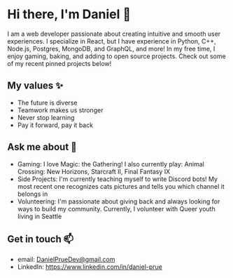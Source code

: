 # Hi there, I'm Daniel 👋

I am a web developer passionate about creating intuitive and smooth user experiences. I specialize in React, but I have experience in Python, C++, Node.js, Postgres, MongoDB, and GraphQL, and more! In my free time, I enjoy gaming, baking, and adding to open source projects. Check out some of my recent pinned projects below!

## My values ✨
- The future is diverse
- Teamwork makes us stronger
- Never stop learning
- Pay it forward, pay it back

## Ask me about 💬
- Gaming: I love Magic: the Gathering! I also currently play: Animal Crossing: New Horizons, Starcraft II, Final Fantasy IX
- Side Projects: I'm currently teaching myself to write Discord bots! My most recent one recognizes cats pictures and tells you which channel it belongs in
- Volunteering: I'm passionate about giving back and always looking for ways to build my community. Currently, I volunteer with Queer youth living in Seattle

## Get in touch 📫
- email: DanielPrueDev@gmail.com
- LinkedIn: https://www.linkedin.com/in/daniel-prue

<!--
**danielprue/danielprue** is a ✨ _special_ ✨ repository because its `README.md` (this file) appears on your GitHub profile.

Here are some ideas to get you started:

- 🔭 I’m currently working on ...
- 🌱 I’m currently learning ...
- 👯 I’m looking to collaborate on ...
- 🤔 I’m looking for help with ...
- 💬 Ask me about ...
- 📫 How to reach me: ...
- 😄 Pronouns: ...
- ⚡ Fun fact: ...
-->
